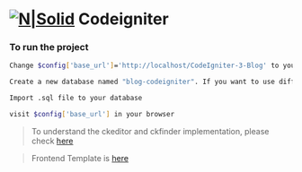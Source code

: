 # [![N|Solid](https://hcuren.files.wordpress.com/2018/11/ci.png)](https://laravel.com/) Codeigniter

### To run the project

```sh
Change $config['base_url']='http://localhost/CodeIgniter-3-Blog' to your url in config/config.php

Create a new database named "blog-codeigniter". If you want to use different named database change it in config/database.php line 81

Import .sql file to your database

visit $config['base_url'] in your browser

```

> To understand the ckeditor and ckfinder implementation, please check [here](https://github.com/senocak/Laravel-CKEDITOR-CKFINDER-usage)

> Frontend Template is [here](https://www.w3schools.com/w3css/)
